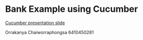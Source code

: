 # Bank Example using Cucumber

[Cucumber presentation slide](https://github.com/ladyusa/cucumber-atm/blob/master/cucumber.pdf)

Orrakanya Chaiworraphongsa 6410450281

